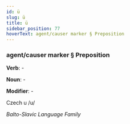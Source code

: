 ```yaml
---
id: ü
slug: ü
title: ü
sidebar_position: 77
hoverText: agent/causer marker § Preposition
---
```


### agent/causer marker § Preposition

**Verb**: -

**Noun**: -

**Modifier**: -

Czech u /u/

*Balto-Slavic Language Family*